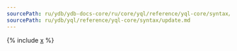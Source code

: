 ```yaml
---
sourcePath: ru/ydb/ydb-docs-core/ru/core/yql/reference/yql-core/syntax/update.md
sourcePath: ru/ydb/yql/reference/yql-core/syntax/update.md
---
```


{% include [x](_includes/update.md) %}

